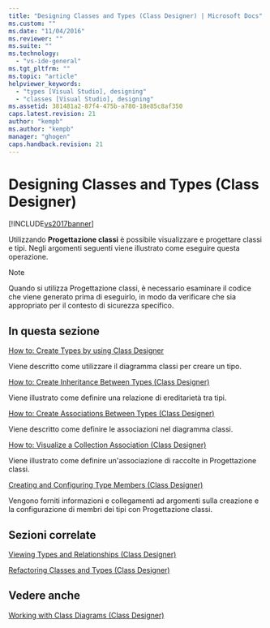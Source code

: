 ```yaml
---
title: "Designing Classes and Types (Class Designer) | Microsoft Docs"
ms.custom: ""
ms.date: "11/04/2016"
ms.reviewer: ""
ms.suite: ""
ms.technology: 
  - "vs-ide-general"
ms.tgt_pltfrm: ""
ms.topic: "article"
helpviewer_keywords: 
  - "types [Visual Studio], designing"
  - "classes [Visual Studio], designing"
ms.assetid: 381481a2-87f4-475b-a780-18e85c8af350
caps.latest.revision: 21
author: "kempb"
ms.author: "kempb"
manager: "ghogen"
caps.handback.revision: 21
---
```

# Designing Classes and Types (Class Designer)
[!INCLUDE[vs2017banner](../code-quality/includes/vs2017banner.md)]

Utilizzando **Progettazione classi** è possibile visualizzare e progettare classi e tipi.  Negli argomenti seguenti viene illustrato come eseguire questa operazione.  
  
> [!NOTE]
>  Quando si utilizza Progettazione classi, è necessario esaminare il codice che viene generato prima di eseguirlo, in modo da verificare che sia appropriato per il contesto di sicurezza specifico.  
  
## In questa sezione  
 [How to: Create Types by using Class Designer](../ide/how-to-create-types-by-using-class-designer.md)  
  
 Viene descritto come utilizzare il diagramma classi per creare un tipo.  
  
 [How to: Create Inheritance Between Types \(Class Designer\)](../ide/how-to-create-inheritance-between-types-class-designer.md)  
  
 Viene illustrato come definire una relazione di ereditarietà tra tipi.  
  
 [How to: Create Associations Between Types \(Class Designer\)](../ide/how-to-create-associations-between-types-class-designer.md)  
  
 Viene descritto come definire le associazioni nel diagramma classi.  
  
 [How to: Visualize a Collection Association \(Class Designer\)](../Topic/How%20to:%20Visualize%20a%20Collection%20Association%20\(Class%20Designer\).md)  
  
 Viene illustrato come definire un'associazione di raccolte in Progettazione classi.  
  
 [Creating and Configuring Type Members \(Class Designer\)](../ide/creating-and-configuring-type-members-class-designer.md)  
  
 Vengono forniti informazioni e collegamenti ad argomenti sulla creazione e la configurazione di membri dei tipi con Progettazione classi.  
  
## Sezioni correlate  
 [Viewing Types and Relationships \(Class Designer\)](../ide/viewing-types-and-relationships-class-designer.md)  
  
 [Refactoring Classes and Types \(Class Designer\)](../ide/refactoring-classes-and-types-class-designer.md)  
  
## Vedere anche  
 [Working with Class Diagrams \(Class Designer\)](../ide/working-with-class-diagrams-class-designer.md)